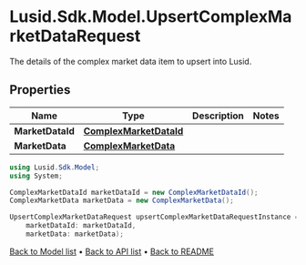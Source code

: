 # Lusid.Sdk.Model.UpsertComplexMarketDataRequest
The details of the complex market data item to upsert into Lusid.

## Properties

Name | Type | Description | Notes
------------ | ------------- | ------------- | -------------
**MarketDataId** | [**ComplexMarketDataId**](ComplexMarketDataId.md) |  | 
**MarketData** | [**ComplexMarketData**](ComplexMarketData.md) |  | 

```csharp
using Lusid.Sdk.Model;
using System;

ComplexMarketDataId marketDataId = new ComplexMarketDataId();
ComplexMarketData marketData = new ComplexMarketData();

UpsertComplexMarketDataRequest upsertComplexMarketDataRequestInstance = new UpsertComplexMarketDataRequest(
    marketDataId: marketDataId,
    marketData: marketData);
```

[Back to Model list](../README.md#documentation-for-models) &#8226; [Back to API list](../README.md#documentation-for-api-endpoints) &#8226; [Back to README](../README.md)
